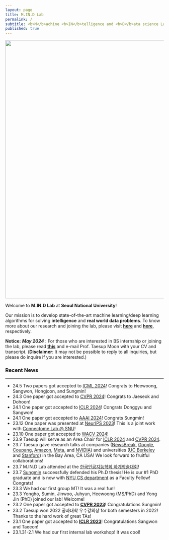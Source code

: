 ```yaml
---
layout: page
title: M.IN.D Lab
permalink: /
subtitle: <b>M</b>achine <b>IN</b>telligence and <b>D</b>ata science Laboratory
published: true
---
```

<!-- <img src="img/2022_10_gwanak1.jpeg" width="820" align="center"/> -->
<img src="https://raw.githubusercontent.com/mindlab-snu/mindlab-snu.github.io/master/img/2024_gwanak.jpg" width="820" align="center"/>

<!--**We recently moved to [Seoul National University ECE](https://ee.snu.ac.kr) as of March 01, 2021!**-->

Welcome to **M.IN.D Lab** at **Seoul National University**! 

Our mission is to develop state-of-the-art machine learning/deep learning algorithms for solving **intelligence** and **real world data problems**. To know more about our research and joining the lab, please visit [**here**](projects/project) and [**here**](people/joinus.md), respectively.

<!-- To know more about the lab, you may read this [**feature**](https://webzine.skku.edu/skkuzine/section/culture03.do?articleNo=76954&pager.offset=0&pagerLimit=10) written while we were at SKKU (in Korean).     -->


**Notice:** 
**_May 2024_** : For those who are interested in BS internship or joining the lab, please read [**this**](people/joinus.md) and e-mail Prof. Taesup Moon with your CV and transcript. (**Disclaimer**: It may not be possible to reply to all inquiries, but please do inquire if you are interested.)

<!-- As of **_Dec 2023_**, we currently do not have more BS internship positions. We will post again next Spring 2024. -->

<!-- As of **_Nov 2023_**, we have a few openings for **Winter/Spring 2024** BS internships. For those who are interested, please e-mail [Prof. Taesup Moon](people/pi.md) with your **transcript & CV**.-->

<!-- As of **Aug 2023**, we **_may have_** 1 opening for MS/PhD for **_Spring 2024_**. For those who are interested, please e-mail [Prof. Taesup Moon](people/pi.md) with your **transcript & CV**. Also, if you are interested in multidisciplinary research on developing foundation models using multimodal neuroscience data (e.g., fMRI, EEG, etc.), it would be a plus. -->

<!-- As of **Nov 2022**, we currently have about 1~2 openings for the BS interns for **_Winter/Spring 2023_**. For those who are interested, please e-mail [Prof. Taesup Moon](people/pi.md) with your **transcript & CV**. -->

<!-- **not** have any more openings for _Summer/Fall 2022_ BS internship. For the **_Winter/Spring 2023_** BS internships, we will post on the website around **_Nov 2022_**. Thanks for your interest!! -->

<!-- we currently have about 1~2 openings for the BS interns for **_Summer/Fall 2022_**. For those who are interested, please e-mail [Prof. Taesup Moon](people/pi.md) with your **transcript & CV**, and we will get back to you.  -->

<!-- do _**not**_ have any more openings for BS interns or MS/PhD positions for Winter/Spring 2022. For the **_Summer/Fall 2022 openings_**, we will post on the website around **May 2022**. Thanks for your interest!
 -->
<!--
Following is our lab intro video taken in 2018 (special thanks to Karel Setnička)! 
<iframe src="https://player.vimeo.com/video/257239184" width="640" height="360" frameborder="0" webkitallowfullscreen mozallowfullscreen allowfullscreen></iframe>
-->

### Recent News
<hr>

- 24.5 Two papers got accepted to [ICML 2024](https://icml.cc)! Congrats to Heewoong, Sangwon, Hongjoon, and Sungmin!
- 24.3 One paper got accepted to [CVPR 2024](https://cvpr.thecvf.com/)! Congrats to Jaeseok and Dohoon!
- 24.1 One paper got accepted to [ICLR 2024](https://iclr.cc)! Congrats Donggyu and Sangwon!
- 24.1 One paper got accepted to [AAAI 2024](https://aaai.org/)! Congrats Sungmin!  
- 23.12 One paper was presented at [NeurIPS 2023](https://openreview.net/forum?id=dKeWh6EzBB)! This is a joint work with [Connectome Lab @ SNU](https://www.connectomelab.com/home)!
- 23.10 One paper got accepted to [WACV 2024](https://wacv2024.thecvf.com/)!
- 23.9 Taesup will serve as an Area Chair for [ICLR 2024](https://iclr.cc/) and [CVPR 2024](https://cvpr.thecvf.com/). 
- 23.7 Taesup gave research talks at companies ([NewsBreak](https://newsbreak.com), [Google](https://research.google), [Coupang](https://www.coupang.jobs/en/locations/mountain-view/), [Amazon](https://www.amazon.science/), [Meta](https://ai.meta.com/), and [NVIDIA](https://nvidia.com)) and universities ([UC Berkeley](https://statistics.berkeley.edu/) and [Stanford](https://statistics.stanford.edu/events/statistics-seminar)) in the Bay Area, CA USA! We look forward to fruitful collaborations!
- 23.7 M.IN.D Lab attended at the [한국인공지능학회 하계학술대회](https://aiassociation.kr/Conference/ConferenceView.asp?AC=0&CODE=CC20230401&B_CATE=BBC1)!
- 23.7 [Sungmin](https://sites.google.com/view/sungmin-cha/) successfully defended his Ph.D thesis! He is our #1 PhD graduate and is now with [NYU CS department](https://cs.nyu.edu/dynamic/people/faculty/type/3/) as a Faculty Fellow! Congrats!
- 23.3 We had our first group MT! It was a real fun!
- 23.3 Yongho, Sumin, Jinwoo, Juhyun, Heewoong (MS/PhD) and Yong Jin (PhD) joined our lab! Welcome! 
- 23.2 One paper got accepted to [**CVPR 2023**](https://cvpr2023.thecvf.com/)! Congratulations Sungmin! 
- 23.2 Taesup won 2022 공과대학 우수강의상 for both semesters in 2022! Thanks to the hard work of great TAs!
- 23.1 One paper got accepted to [**ICLR 2023**](https://iclr.cc)! Congratulations Sangwon and Taeeon!
- 23.1.31-2.1 We had our first internal lab workshop! It was cool!



